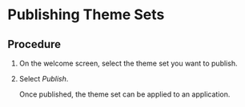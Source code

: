 <!-- loio89945f4ad4ad472fa9bf65297730543c -->

# Publishing Theme Sets



## Procedure

1.  On the welcome screen, select the theme set you want to publish.

2.  Select *Publish*.

    Once published, the theme set can be applied to an application.


